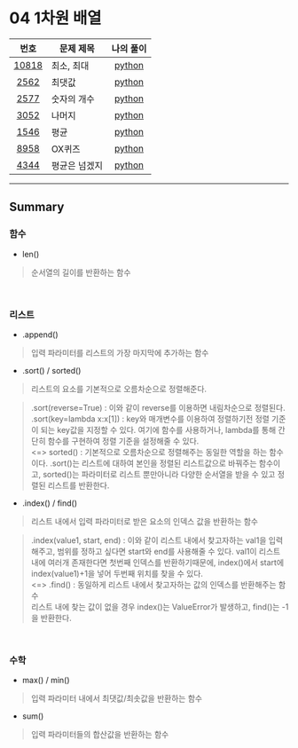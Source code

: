 # 04 1차원 배열

|번호|문제 제목|나의 풀이|
|:---:|---|:---:|
[10818](https://www.acmicpc.net/problem/10818)|최소, 최대|[python](10818.py)
[2562](https://www.acmicpc.net/problem/2562)|최댓값|[python](2562.py)
[2577](https://www.acmicpc.net/problem/2577)|숫자의 개수|[python](2577.py)
[3052](https://www.acmicpc.net/problem/3052)|나머지|[python](3052.py)
[1546](https://www.acmicpc.net/problem/1546)|평균|[python](1546.py)
[8958](https://www.acmicpc.net/problem/8958)|OX퀴즈|[python](8958.py)
[4344](https://www.acmicpc.net/problem/4344)|평균은 넘겠지|[python](4344.py)

---

## Summary

### 함수

- len()

> 순서열의 길이를 반환하는 함수

<br>

### 리스트

- .append()

> 입력 파라미터를 리스트의 가장 마지막에 추가하는 함수

- .sort() / sorted()

> 리스트의 요소를 기본적으로 오름차순으로 정렬해준다.

> .sort(reverse=True) : 이와 같이 reverse를 이용하면 내림차순으로 정렬된다.<br>
 .sort(key=lambda x:x[1]) : key와 매개변수를 이용하여 정렬하기전 정렬 기준이 되는 key값을 지정할 수 있다. 여기에 함수를 사용하거나, lambda를 통해 간단히 함수를 구현하여 정렬 기준을 설정해줄 수 있다.<br>
 <=> sorted() : 기본적으로 오름차순으로 정렬해주는 동일한 역할을 하는 함수이다. .sort()는 리스트에 대하여 본인을 정렬된 리스트값으로 바꿔주는 함수이고, sorted()는 파라미터로 리스트 뿐만아니라 다양한 순서열을 받을 수 있고 정렬된 리스트를 반환한다.
 
- .index() / find()

> 리스트 내에서 입력 파라미터로 받은 요소의 인덱스 값을 반환하는 함수

> .index(value1, start, end) : 이와 같이 리스트 내에서 찾고자하는 val1을 입력해주고, 범위를 정하고 싶다면 start와 end를 사용해줄 수 있다. val1이 리스트 내에 여러개 존재한다면 첫번째 인덱스를 반환하기때문에, index()에서 start에 index(value1)+1을 넣어 두번째 위치를 찾을 수 있다.<br>
 <=> .find() : 동일하게 리스트 내에서 찾고자하는 값의 인덱스를 반환해주는 함수<br>
 리스트 내에 찾는 값이 없을 경우 index()는 ValueError가 발생하고, find()는 -1을 반환한다.

<br>

### 수학

- max() / min()

> 입력 파라미터 내에서 최댓값/최솟값을 반환하는 함수

- sum()

> 입력 파라미터들의 합산값을 반환하는 함수